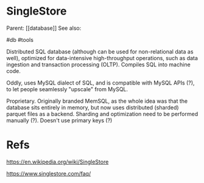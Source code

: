 # SingleStore

Parent: [[database]]
See also:

#db #tools


Distributed SQL database (although can be used for non-relational data as well), optimized for data-intensive high-throughput operations, such as data ingestion and transaction processing (OLTP). Compiles SQL into machine code.

Oddly, uses MySQL dialect of SQL, and is compatible with MySQL APIs (?), to let people seamlessly "upscale" from MySQL.

Proprietary. Originally branded MemSQL, as the whole idea was that the database sits entirely in memory, but now uses distributed (sharded) parquet files as a backend. Sharding and optimization need to be performed manually (?). Doesn't use primary keys (?)

# Refs

https://en.wikipedia.org/wiki/SingleStore

https://www.singlestore.com/faq/